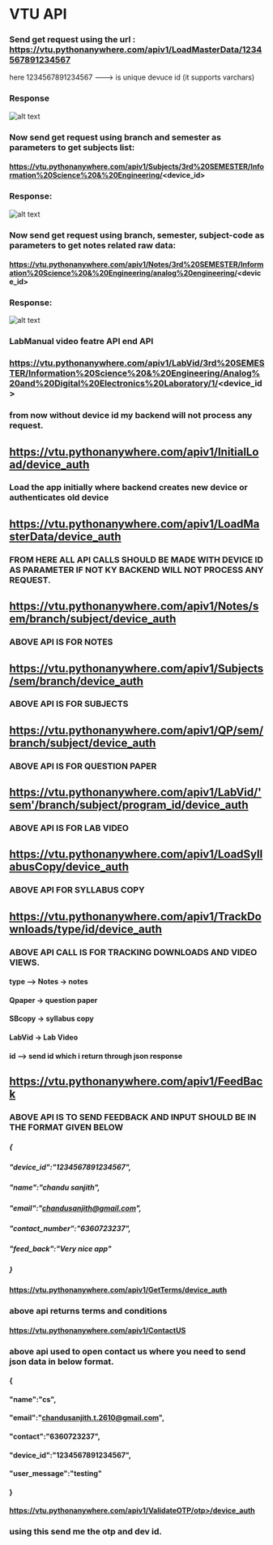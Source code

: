 
# VTU API
### Send get request using the url : https://vtu.pythonanywhere.com/apiv1/LoadMasterData/1234567891234567
here 1234567891234567 ---> is unique devuce id (it supports varchars)

### Response

![alt text](https://github.com/chandusanjith/VTU/blob/master/vtu1.png?raw=true)

### Now send get request using branch and semester as parameters to get subjects list:
#### https://vtu.pythonanywhere.com/apiv1/Subjects/3rd%20SEMESTER/Information%20Science%20&%20Engineering/<device_id>
### Response:
![alt text](https://github.com/chandusanjith/VTU/blob/master/vtu2.png?raw=true)

### Now send get request using branch, semester, subject-code as parameters to get notes related raw data:
#### https://vtu.pythonanywhere.com/apiv1/Notes/3rd%20SEMESTER/Information%20Science%20&%20Engineering/analog%20engineering/<device_id>

### Response:

![alt text](https://github.com/chandusanjith/VTU/blob/master/vtu3.png?raw=true)



### LabManual video featre API end API

### https://vtu.pythonanywhere.com/apiv1/LabVid/3rd%20SEMESTER/Information%20Science%20&%20Engineering/Analog%20and%20Digital%20Electronics%20Laboratory/1/<device_id>

### from now without device id my backend will not process any request.


##  https://vtu.pythonanywhere.com/apiv1/InitialLoad/device_auth
### Load the app initially where backend creates new device or authenticates old device

##  https://vtu.pythonanywhere.com/apiv1/LoadMasterData/device_auth
### FROM HERE ALL API CALLS SHOULD BE MADE WITH DEVICE ID AS PARAMETER IF NOT KY BACKEND WILL NOT PROCESS ANY REQUEST.

## https://vtu.pythonanywhere.com/apiv1/Notes/sem/branch/subject/device_auth
### ABOVE API IS FOR NOTES

## https://vtu.pythonanywhere.com/apiv1/Subjects/sem/branch/device_auth
### ABOVE API IS FOR SUBJECTS

##  https://vtu.pythonanywhere.com/apiv1/QP/sem/branch/subject/device_auth
### ABOVE API IS FOR QUESTION PAPER 

##  https://vtu.pythonanywhere.com/apiv1/LabVid/'sem'/branch/subject/program_id/device_auth
### ABOVE API IS FOR LAB VIDEO

## https://vtu.pythonanywhere.com/apiv1/LoadSyllabusCopy/device_auth
### ABOVE API FOR SYLLABUS COPY

##  https://vtu.pythonanywhere.com/apiv1/TrackDownloads/type/id/device_auth
### ABOVE API CALL IS FOR TRACKING DOWNLOADS AND VIDEO VIEWS.
#### type -->  Notes -> notes
####            Qpaper -> question paper
####            SBcopy -> syllabus copy
####            LabVid -> Lab Video
#### id --> send id which i return through json response

## https://vtu.pythonanywhere.com/apiv1/FeedBack
### ABOVE API IS TO SEND FEEDBACK AND INPUT SHOULD BE IN THE FORMAT GIVEN BELOW

##### {
##### "device_id":"1234567891234567",
##### "name":"chandu sanjith",
##### "email":"chandusanjith@gmail.com",
##### "contact_number":"6360723237",
##### "feed_back":"Very nice app"
##### }


#### https://vtu.pythonanywhere.com/apiv1/GetTerms/device_auth
### above api returns terms and conditions

#### https://vtu.pythonanywhere.com/apiv1/ContactUS
### above api used to open contact us where you need to send json data in below format.

#### {
#### "name":"cs",
#### "email":"chandusanjith.t.2610@gmail.com",
#### "contact":"6360723237",
#### "device_id":"1234567891234567",
#### "user_message":"testing"
#### }

#### https://vtu.pythonanywhere.com/apiv1/ValidateOTP/otp>/device_auth
### using this send me the otp and dev id.
